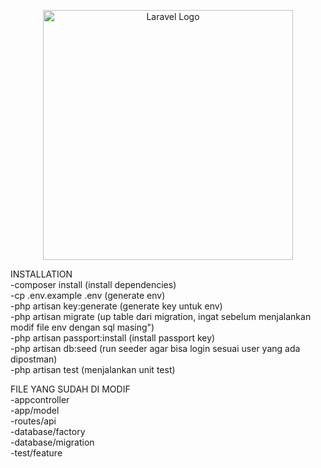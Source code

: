 <p align="center"><a href="https://laravel.com" target="_blank"><img src="https://raw.githubusercontent.com/laravel/art/master/logo-lockup/5%20SVG/2%20CMYK/1%20Full%20Color/laravel-logolockup-cmyk-red.svg" width="400" alt="Laravel Logo"></a></p>

INSTALLATION <br>
-composer install (install dependencies)<br>
-cp .env.example .env (generate env)<br>
-php artisan key:generate (generate key untuk env)<br>
-php artisan migrate (up table dari migration, ingat sebelum menjalankan modif file env dengan sql masing")<br>
-php artisan passport:install (install passport key)<br>
-php artisan db:seed (run seeder agar bisa login sesuai user yang ada dipostman)<br>
-php artisan test (menjalankan unit test)

FILE YANG SUDAH DI MODIF <br>
-appcontroller <br>
-app/model <br>
-routes/api <br>
-database/factory <br>
-database/migration <br>
-test/feature
